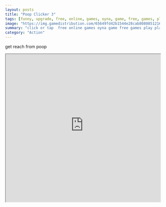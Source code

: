 ```yaml
---
layout: posts
title: "Poop Clicker 3"
tags: [funny, upgrade, free, online, games, oyna, game, free, games, play, play, games]
image: "https://img.gamedistribution.com/65649fd42b1544e28cab8080851216fe-512x384.jpeg"
summary: "click or tap  free online games oyna game free games play play games"
category: "Action"
---
```


get reach from poop

<iframe width="100%" height="480px;" src="https://html5.gamedistribution.com/65649fd42b1544e28cab8080851216fe/"></iframe>